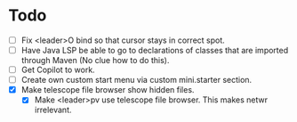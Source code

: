 # Todo
- [ ] Fix \<leader\>O bind so that cursor stays in correct spot.
- [ ] Have Java LSP be able to go to declarations of classes that are imported through Maven (No clue how to do this).
- [ ] Get Copilot to work.
- [ ] Create own custom start menu via custom mini.starter section. 
- [x] Make telescope file browser show hidden files.
    - [x] Make \<leader\>pv use telescope file browser. This makes netwr irrelevant. 
